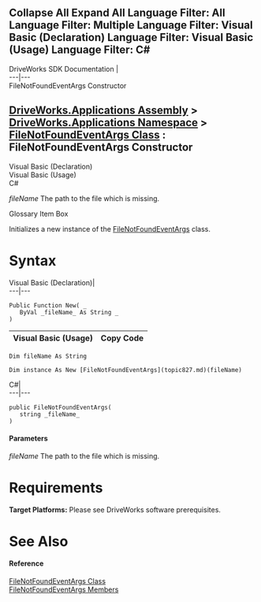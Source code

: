 Collapse All Expand All Language Filter: All  Language Filter: Multiple  Language Filter: Visual Basic (Declaration) Language Filter: Visual Basic (Usage) Language Filter: C#  
---  
DriveWorks SDK Documentation  |   
---|---  
FileNotFoundEventArgs Constructor   
  
[DriveWorks.Applications Assembly](topic13.md) > [DriveWorks.Applications Namespace](topic16.md) > [FileNotFoundEventArgs Class](topic827.md) : FileNotFoundEventArgs Constructor  
---  
  
Visual Basic (Declaration)    
Visual Basic (Usage)    
C# 

_fileName_
    The path to the file which is missing.

Glossary Item Box

Initializes a new instance of the [FileNotFoundEventArgs](topic827.md) class. 

# Syntax

Visual Basic (Declaration)|   
---|---  
      
    
    Public Function New( _
       ByVal _fileName_ As String _
    )  
  
Visual Basic (Usage)| Copy Code  
---|---  
      
    
    Dim fileName As String
     
    Dim instance As New [FileNotFoundEventArgs](topic827.md)(fileName)  
  
C#|   
---|---  
      
    
    public FileNotFoundEventArgs( 
       string _fileName_
    )  
  
#### Parameters

 _fileName_
    The path to the file which is missing.

# Requirements

**Target Platforms:** Please see DriveWorks software prerequisites.

# See Also

#### Reference

[FileNotFoundEventArgs Class](topic827.md)   
[FileNotFoundEventArgs Members](topic828.md)


